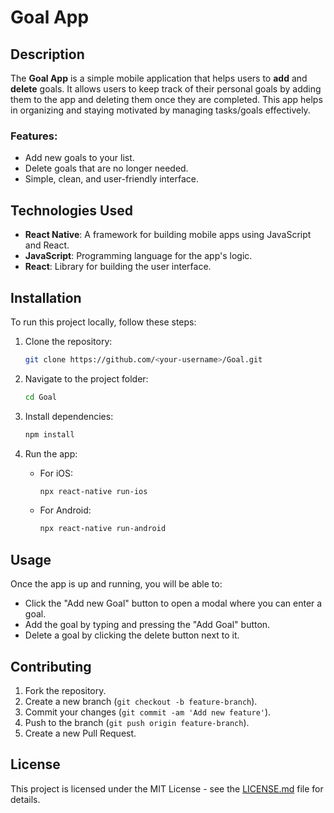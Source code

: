 # Goal App

## Description

The **Goal App** is a simple mobile application that helps users to **add** and **delete** goals. It allows users to keep track of their personal goals by adding them to the app and deleting them once they are completed. This app helps in organizing and staying motivated by managing tasks/goals effectively.

### Features:
- Add new goals to your list.
- Delete goals that are no longer needed.
- Simple, clean, and user-friendly interface.
  
## Technologies Used
- **React Native**: A framework for building mobile apps using JavaScript and React.
- **JavaScript**: Programming language for the app's logic.
- **React**: Library for building the user interface.

## Installation

To run this project locally, follow these steps:

1. Clone the repository:
    ```bash
    git clone https://github.com/<your-username>/Goal.git
    ```

2. Navigate to the project folder:
    ```bash
    cd Goal
    ```

3. Install dependencies:
    ```bash
    npm install
    ```

4. Run the app:
    - For iOS:
      ```bash
      npx react-native run-ios
      ```
    - For Android:
      ```bash
      npx react-native run-android
      ```

## Usage

Once the app is up and running, you will be able to:
- Click the "Add new Goal" button to open a modal where you can enter a goal.
- Add the goal by typing and pressing the "Add Goal" button.
- Delete a goal by clicking the delete button next to it.

## Contributing

1. Fork the repository.
2. Create a new branch (`git checkout -b feature-branch`).
3. Commit your changes (`git commit -am 'Add new feature'`).
4. Push to the branch (`git push origin feature-branch`).
5. Create a new Pull Request.

## License

This project is licensed under the MIT License - see the [LICENSE.md](LICENSE.md) file for details.
